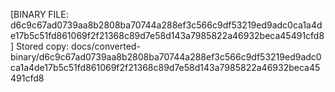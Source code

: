 [BINARY FILE: d6c9c67ad0739aa8b2808ba70744a288ef3c566c9df53219ed9adc0ca1a4de17b5c51fd861069f2f21368c89d7e58d143a7985822a46932beca45491cfd8]
Stored copy: docs/converted-binary/d6c9c67ad0739aa8b2808ba70744a288ef3c566c9df53219ed9adc0ca1a4de17b5c51fd861069f2f21368c89d7e58d143a7985822a46932beca45491cfd8
